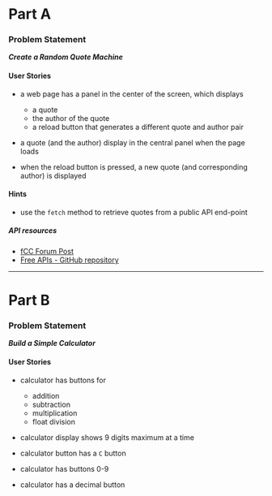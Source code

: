 # Part A 

### Problem Statement

***Create a Random Quote Machine***

#### User Stories

- a web page has a panel in the center of the screen, which displays
    - a quote 
    - the author of the quote
    - a reload button that generates a different quote and author pair 

- a quote (and the author) display in the central panel when the page loads 
- when the reload button is pressed, a new quote (and corresponding author) is displayed 


#### Hints

- use the `fetch` method to retrieve quotes from a public API end-point

##### API resources 

- [fCC Forum Post](https://forum.freecodecamp.org/t/free-api-inspirational-quotes-json-with-code-examples/311373)
- [Free APIs - GitHub repository](https://github.com/public-apis/public-apis)

***

# Part B

### Problem Statement

***Build a Simple Calculator***

#### User Stories

- calculator has buttons for 
    - addition
    - subtraction
    - multiplication
    - float division

- calculator display shows 9 digits maximum at a time  
- calculator button has a `C` button
- calculator has buttons 0-9 
- calculator has a decimal button 
